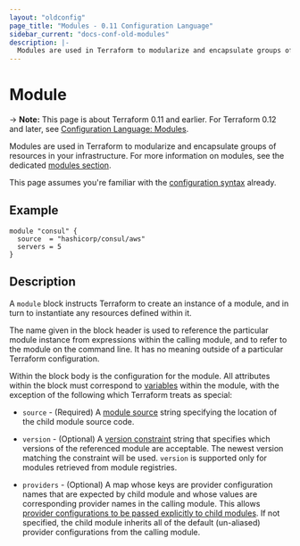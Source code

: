 ```yaml
---
layout: "oldconfig"
page_title: "Modules - 0.11 Configuration Language"
sidebar_current: "docs-conf-old-modules"
description: |-
  Modules are used in Terraform to modularize and encapsulate groups of resources in your infrastructure. For more information on modules, see the dedicated modules section.
---
```


# Module

-> **Note:** This page is about Terraform 0.11 and earlier. For Terraform 0.12
and later, see
[Configuration Language: Modules](../configuration/modules.html).

Modules are used in Terraform to modularize and encapsulate groups of
resources in your infrastructure. For more information on modules, see
the dedicated
[modules section](/docs/modules/index.html).

This page assumes you're familiar with the
[configuration syntax](./syntax.html)
already.

## Example

```hcl
module "consul" {
  source  = "hashicorp/consul/aws"
  servers = 5
}
```

## Description

A `module` block instructs Terraform to create an instance of a module,
and in turn to instantiate any resources defined within it.

The name given in the block header is used to reference the particular module
instance from expressions within the calling module, and to refer to the
module on the command line. It has no meaning outside of a particular
Terraform configuration.

Within the block body is the configuration for the module. All attributes
within the block must correspond to [variables](./variables.html)
within the module, with the exception of the following which Terraform
treats as special:

* `source` - (Required) A [module source](/docs/modules/sources.html) string
  specifying the location of the child module source code.

* `version` - (Optional) A [version constraint](/docs/modules/usage.html#module-versions)
  string that specifies which versions of the referenced module are acceptable.
  The newest version matching the constraint will be used. `version` is supported
  only for modules retrieved from module registries.

* `providers` - (Optional) A map whose keys are provider configuration names
  that are expected by child module and whose values are corresponding
  provider names in the calling module. This allows
  [provider configurations to be passed explicitly to child modules](/docs/modules/usage.html#providers-within-modules).
  If not specified, the child module inherits all of the default (un-aliased)
  provider configurations from the calling module.
